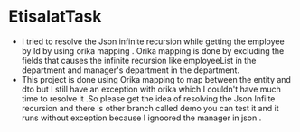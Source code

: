 
# EtisalatTask
* I tried to resolve the Json infinite recursion while getting the employee by Id by using orika mapping . Orika mapping is done by excluding the fields that causes the infinite recursion like employeeList in the department and  manager's department in the department.
* This project is done using Orika mapping to map between the entity and dto but I still have an exception with orika  which I couldn't have  much time to resolve it .So please get the idea of resolving the Json Infiite recursion and there is other branch called demo you can test it  and it runs without exception because I ignoored the manager in json .
